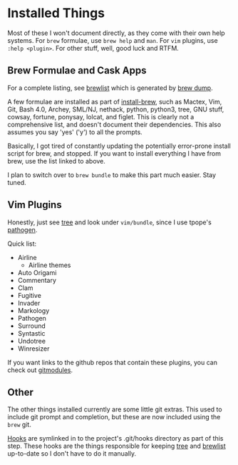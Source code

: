 # Installed Things

Most of these I won't document directly, as they come with their own help
systems. For `brew` formulae, use `brew help` and `man`. For `vim` plugins, use
`:help <plugin>`. For other stuff, well, good luck and RTFM.

## Brew Formulae and Cask Apps

For a complete listing, see [brewlist](/brew/brewlist) which is generated by
[brew dump](/brew/ext/brew-dump).

A few formulae are installed as part of
[install-brew](/installers/install-brew.sh), such as Mactex, Vim, Git, Bash 4.0,
Archey, SML/NJ, nethack, python, python3, tree, GNU stuff, cowsay, fortune,
ponysay, lolcat, and figlet. This is clearly not a comprehensive list, and
doesn't document their dependencies. This also assumes you say 'yes' ('y') to
all the prompts.

Basically, I got tired of constantly updating the potentially error-prone
install script for brew, and stopped. If you want to install everything I have
from brew, use the list linked to above.

I plan to switch over to `brew bundle` to make this part much easier. Stay
tuned.

## Vim Plugins

Honestly, just see [tree](/docs/tree.md) and look under `vim/bundle`, since I
use tpope's [pathogen](https://github.com/tpope/vim-pathogen).

Quick list:

- Airline
  - Airline themes
- Auto Origami
- Commentary
- Clam
- Fugitive
- Invader
- Markology
- Pathogen
- Surround
- Syntastic
- Undotree
- Winresizer

If you want links to the github repos that contain these plugins, you can check
out [gitmodules](/.gitmodules).

## Other

The other things installed currently are some little git extras. This used to
include git prompt and completion, but these are now included using the `brew`
git.

[Hooks](/hooks) are symlinked in to the project's .git/hooks directory as part
of this step. These hooks are the things responsible for keeping
[tree](/docs/tree.md) and [brewlist](/brew/brewlist) up-to-date so I don't have
to do it manually.
